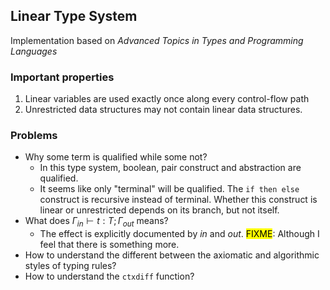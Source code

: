Linear Type System
----

Implementation based on *Advanced Topics in Types and Programming Languages*

### Important properties

1. Linear variables are used exactly once along every control-flow path
2. Unrestricted data structures may not contain linear data structures.


### Problems

* Why some term is qualified while some not?
    + In this type system, boolean, pair construct and abstraction are qualified.
    + It seems like only "terminal" will be qualified. The `if then else` construct is recursive instead of terminal. Whether this construct is linear or unrestricted depends on its branch, but not itself.
* What does $\Gamma_{in} \vdash t : T; \Gamma_{out}$ means?
    + The effect is explicitly documented by *in* and *out*. <mark>FIXME</mark>: Although I feel that there is something more.
* How to understand the different between the axiomatic and algorithmic styles of typing rules?
* How to understand the `ctxdiff` function?





